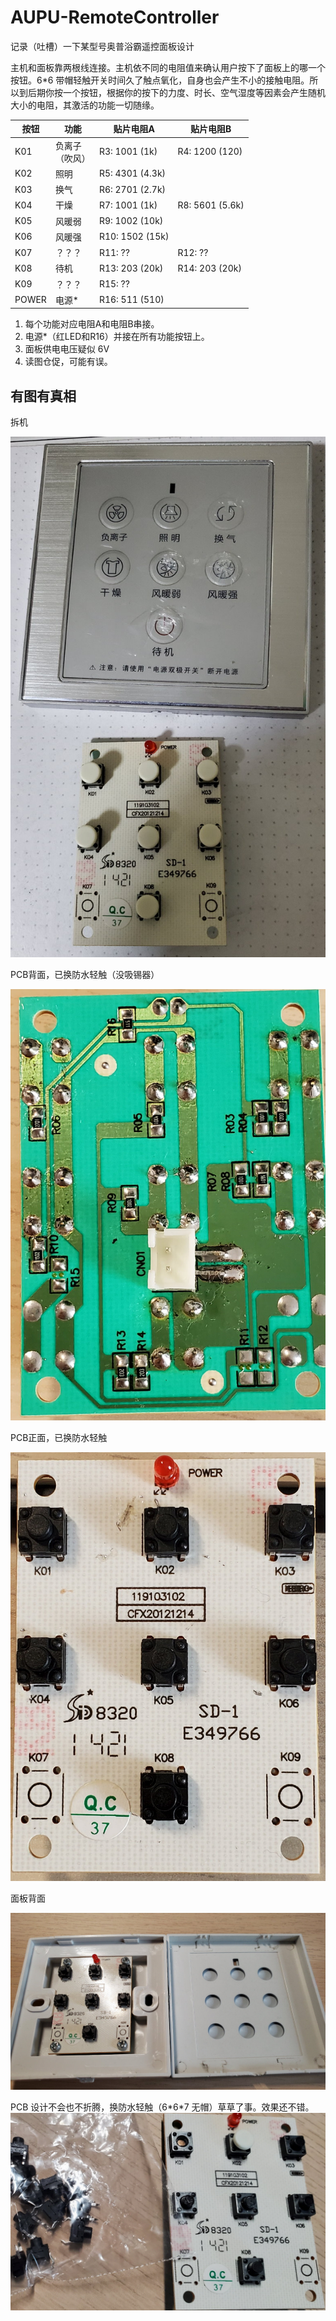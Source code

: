 # AUPU-RemoteController
记录（吐槽）一下某型号奥普浴霸遥控面板设计

主机和面板靠两根线连接。主机依不同的电阻值来确认用户按下了面板上的哪一个按钮。6\*6 带帽轻触开关时间久了触点氧化，自身也会产生不小的接触电阻。所以到后期你按一个按钮，根据你的按下的力度、时长、空气湿度等因素会产生随机大小的电阻，其激活的功能一切随缘。

|按钮|功能|贴片电阻A|贴片电阻B|
|----|----|---------|---------|
|K01|负离子<br/>（吹风）|R3: 1001 (1k)|R4: 1200 (120)|
|K02|照明|R5: 4301 (4.3k)||
|K03|换气|R6: 2701 (2.7k)||
|K04|干燥|R7: 1001 (1k)|R8: 5601 (5.6k)|
|K05|风暖弱|R9: 1002 (10k)||
|K06|风暖强|R10: 1502 (15k)||
|K07|？？？|R11: ??|R12: ??|
|K08|待机|R13: 203 (20k)|R14: 203 (20k)|
|K09|？？？|R15: ??||
|POWER|电源\*|R16: 511 (510)||

1. 每个功能对应电阻A和电阻B串接。
2. 电源\*（红LED和R16）并接在所有功能按钮上。
3. 面板供电电压疑似 6V
4. 读图仓促，可能有误。

## 有图有真相

拆机

![拆机](image/01.jpg)

PCB背面，已换防水轻触（没吸锡器）

![PCB背面，已换防水轻触](image/03.jpg)

PCB正面，已换防水轻触

![PCB正面，已换防水轻触](image/04.jpg)

面板背面

![面板背面](image/02.jpg)


PCB 设计不会也不折腾，换防水轻触（6\*6\*7 无帽）草草了事。效果还不错。
![准备更换防水无帽轻触](image/06.jpg)
